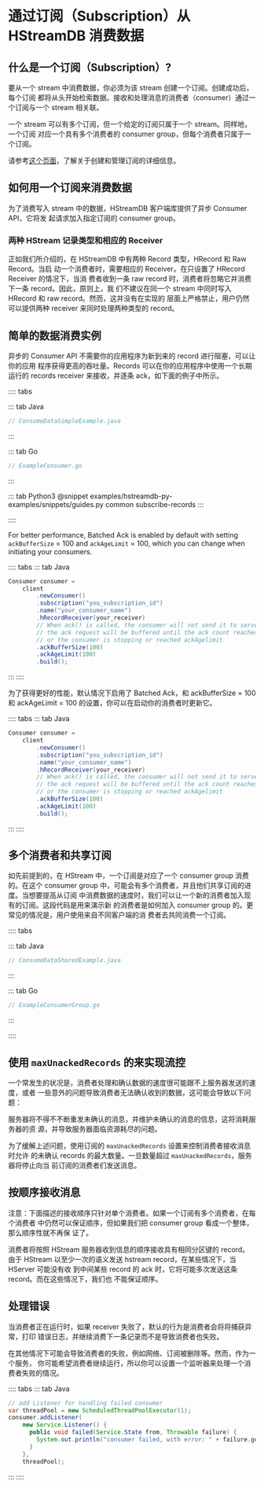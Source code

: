 # 通过订阅（Subscription）从 HStreamDB 消费数据

## 什么是一个订阅（Subscription）?

要从一个 stream 中消费数据，你必须为该 stream 创建一个订阅。创建成功后，每个订阅
都将从头开始检索数据。接收和处理消息的消费者（consumer）通过一个订阅与一个
stream 相关联。

一个 stream 可以有多个订阅，但一个给定的订阅只属于一个 stream。同样地，一个订阅
对应一个具有多个消费者的 consumer group，但每个消费者只属于一个订阅。

请参考[这个页面](./subscription.md)，了解关于创建和管理订阅的详细信息。

## 如何用一个订阅来消费数据

为了消费写入 stream 中的数据，HStreamDB 客户端库提供了异步 Consumer API，它将发
起请求加入指定订阅的 consumer group。

### 两种 HStream 记录类型和相应的 Receiver

正如我们所介绍的，在 HStreamDB 中有两种 Record 类型，HRecord 和 Raw Record。当启
动一个消费者时，需要相应的 Receiver。在只设置了 HRecord Receiver 的情况下，当消
费者收到一条 raw record 时，消费者将忽略它并消费下一条 record。因此，原则上，我
们不建议在同一个 stream 中同时写入 HRecord 和 raw record。然而，这并没有在实现的
层面上严格禁止，用户仍然可以提供两种 receiver 来同时处理两种类型的 record。

## 简单的数据消费实例

异步的 Consumer API 不需要你的应用程序为新到来的 record 进行阻塞，可以让你的应用
程序获得更高的吞吐量。Records 可以在你的应用程序中使用一个长期运行的 records
receiver 来接收，并逐条 ack，如下面的例子中所示。

:::: tabs

::: tab Java

```java
// ConsumeDataSimpleExample.java
```

:::

::: tab Go

```go
// ExampleConsumer.go
```

:::

::: tab Python3
@snippet examples/hstreamdb-py-examples/snippets/guides.py common subscribe-records
:::

::::

For better performance, Batched Ack is enabled by default with setting
`ackBufferSize` = 100 and `ackAgeLimit` = 100, which you can change when
initiating your consumers.

:::: tabs
::: tab Java

```java
Consumer consumer =
    client
        .newConsumer()
        .subscription("you_subscription_id")
        .name("your_consumer_name")
        .hRecordReceiver(your_receiver)
        // When ack() is called, the consumer will not send it to servers immediately,
        // the ack request will be buffered until the ack count reaches ackBufferSize
        // or the consumer is stopping or reached ackAgelimit
        .ackBufferSize(100)
        .ackAgeLimit(100)
        .build();
```

:::
::::

为了获得更好的性能，默认情况下启用了 Batched Ack，和 ackBufferSize = 100 和
ackAgeLimit = 100 的设置，你可以在启动你的消费者时更新它。

:::: tabs
::: tab Java

```java
Consumer consumer =
    client
        .newConsumer()
        .subscription("you_subscription_id")
        .name("your_consumer_name")
        .hRecordReceiver(your_receiver)
        // When ack() is called, the consumer will not send it to servers immediately,
        // the ack request will be buffered until the ack count reaches ackBufferSize
        // or the consumer is stopping or reached ackAgelimit
        .ackBufferSize(100)
        .ackAgeLimit(100)
        .build();
```

:::
::::

## 多个消费者和共享订阅

如先前提到的，在 HStream 中，一个订阅是对应了一个 consumer group 消费的。在这个
consumer group 中，可能会有多个消费者，并且他们共享订阅的进度。当想要提高从订阅
中消费数据的速度时，我们可以让一个新的消费者加入现有的订阅。这段代码是用来演示新
的消费者是如何加入 consumer group 的。更常见的情况是，用户使用来自不同客户端的消
费者去共同消费一个订阅。

:::: tabs

::: tab Java

```java
// ConsumeDataSharedExample.java
```

:::

::: tab Go

```go
// ExampleConsumerGroup.go
```

:::

::::

## 使用 `maxUnackedRecords` 的来实现流控

一个常发生的状况是，消费者处理和确认数据的速度很可能跟不上服务器发送的速度，或者
一些意外的问题导致消费者无法确认收到的数据，这可能会导致以下问题：

服务器将不得不不断重发未确认的消息，并维护未确认的消息的信息，这将消耗服务器的资
源，并导致服务器面临资源耗尽的问题。

为了缓解上述问题，使用订阅的 `maxUnackedRecords` 设置来控制消费者接收消息时允许
的未确认 records 的最大数量。一旦数量超过 `maxUnackedRecords`，服务器将停止向当
前订阅的消费者们发送消息。

## 按顺序接收消息

注意：下面描述的接收顺序只针对单个消费者。如果一个订阅有多个消费者，在每个消费者
中仍然可以保证顺序，但如果我们把 consumer group 看成一个整体，那么顺序性就不再保
证了。

消费者将按照 HStream 服务器收到信息的顺序接收具有相同分区键的 record。由于
HStream 以至少一次的语义发送 hstream record，在某些情况下，当 HServer 可能没有收
到中间某些 record 的 ack 时，它将可能多次发送这条 record。而在这些情况下，我们也
不能保证顺序。

## 处理错误

当消费者正在运行时，如果 receiver 失败了，默认的行为是消费者会将将捕获异常，打印
错误日志，并继续消费下一条记录而不是导致消费者也失败。

在其他情况下可能会导致消费者的失败，例如网络、订阅被删除等。然而，作为一个服务，
你可能希望消费者继续运行，所以你可以设置一个监听器来处理一个消费者失败的情况。

:::: tabs
::: tab Java

```java
// add Listener for handling failed consumer
var threadPool = new ScheduledThreadPoolExecutor(1);
consumer.addListener(
    new Service.Listener() {
      public void failed(Service.State from, Throwable failure) {
        System.out.println("consumer failed, with error: " + failure.getMessage());
      }
    },
    threadPool);
```

:::
::::
